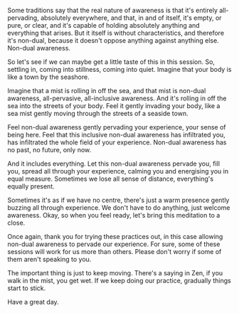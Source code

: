 Some traditions say that the real nature of awareness is that it's entirely all-pervading, absolutely everywhere, and that, in and of itself, it's empty, or pure, or clear, and it's capable of holding absolutely anything and everything that arises. But it itself is without characteristics, and therefore it's non-dual, because it doesn't oppose anything against anything else. Non-dual awareness. 

So let's see if we can maybe get a little taste of this in this session. So, settling in, coming into stillness, coming into quiet. Imagine that your body is like a town by the seashore.

Imagine that a mist is rolling in off the sea, and that mist is non-dual awareness, all-pervasive, all-inclusive awareness. And it's rolling in off the sea into the streets of your body. Feel it gently invading your body, like a sea mist gently moving through the streets of a seaside town.

Feel non-dual awareness gently pervading your experience, your sense of being here. Feel that this inclusive non-dual awareness has infiltrated you, has infiltrated the whole field of your experience. Non-dual awareness has no past, no future, only now.

And it includes everything. Let this non-dual awareness pervade you, fill you, spread all through your experience, calming you and energising you in equal measure. Sometimes we lose all sense of distance, everything's equally present.

Sometimes it's as if we have no centre, there's just a warm presence gently buzzing all through experience. We don't have to do anything, just welcome awareness. Okay, so when you feel ready, let's bring this meditation to a close.

Once again, thank you for trying these practices out, in this case allowing non-dual awareness to pervade our experience. For sure, some of these sessions will work for us more than others. Please don't worry if some of them aren't speaking to you.

The important thing is just to keep moving. There's a saying in Zen, if you walk in the mist, you get wet. If we keep doing our practice, gradually things start to stick.

Have a great day.